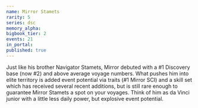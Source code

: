 ```yaml
---
name: Mirror Stamets
rarity: 5
series: dsc
memory_alpha:
bigbook_tier: 2
events: 21
in_portal:
published: true
---
```


Just like his brother Navigator Stamets, Mirror debuted with a #1 Discovery base (now #2) and above average voyage numbers. What pushes him into elite territory is added event potential via traits (#1 Mirror SCI) and a skill set which has received several recent additions, but is still rare enough to guarantee Mirror Stamets a spot on your voyages. Think of him as da Vinci junior with a little less daily power, but explosive event potential.

